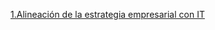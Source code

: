 
[1.Alineación de la estrategia empresarial con IT](pages/master_direccion_tecnologica/01_gestion_empresarial_y_transformacion_digital/sesion_1_25-10-2024.md)

